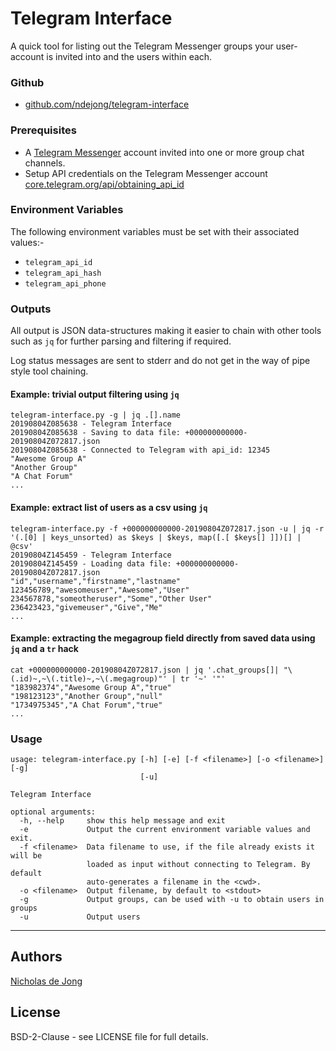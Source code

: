 # Telegram Interface

A quick tool for listing out the Telegram Messenger groups your user-account is invited into and
the users within each.

### Github
* [github.com/ndejong/telegram-interface](https://github.com/ndejong/telegram-interface)

### Prerequisites
* A [Telegram Messenger](https://telegram.org/) account invited into one or more group chat channels.
* Setup API credentials on the Telegram Messenger account [core.telegram.org/api/obtaining_api_id](https://core.telegram.org/api/obtaining_api_id)

### Environment Variables
The following environment variables must be set with their associated values:-
* `telegram_api_id`
* `telegram_api_hash`
* `telegram_api_phone`

### Outputs
All output is JSON data-structures making it easier to chain with other tools such as `jq` for further parsing and 
filtering if required.

Log status messages are sent to stderr and do not get in the way of pipe style tool chaining.

#### Example: trivial output filtering using `jq`
```commandline
telegram-interface.py -g | jq .[].name 
20190804Z085638 - Telegram Interface
20190804Z085638 - Saving to data file: +000000000000-20190804Z072817.json
20190804Z085638 - Connected to Telegram with api_id: 12345
"Awesome Group A"
"Another Group"
"A Chat Forum"
...
```

#### Example: extract list of users as a csv using `jq`
```commandline
telegram-interface.py -f +000000000000-20190804Z072817.json -u | jq -r '(.[0] | keys_unsorted) as $keys | $keys, map([.[ $keys[] ]])[] | @csv'
20190804Z145459 - Telegram Interface
20190804Z145459 - Loading data file: +000000000000-20190804Z072817.json
"id","username","firstname","lastname"
123456789,"awesomeuser","Awesome","User"
234567878,"someotheruser","Some","Other User"
236423423,"givemeuser","Give","Me"
...
```

#### Example: extracting the megagroup field directly from saved data using `jq` and a `tr` hack
```commandline
cat +000000000000-20190804Z072817.json | jq '.chat_groups[]| "\(.id)~,~\(.title)~,~\(.megagroup)"' | tr '~' '"'
"183982374","Awesome Group A","true"
"198123123","Another Group","null"
"1734975345","A Chat Forum","true"
...
```

### Usage
```
usage: telegram-interface.py [-h] [-e] [-f <filename>] [-o <filename>] [-g]
                             [-u]

Telegram Interface

optional arguments:
  -h, --help     show this help message and exit
  -e             Output the current environment variable values and exit.
  -f <filename>  Data filename to use, if the file already exists it will be
                 loaded as input without connecting to Telegram. By default
                 auto-generates a filename in the <cwd>.
  -o <filename>  Output filename, by default to <stdout>
  -g             Output groups, can be used with -u to obtain users in groups
  -u             Output users
```

****

## Authors
[Nicholas de Jong](https://nicholasdejong.com)

## License
BSD-2-Clause - see LICENSE file for full details.
